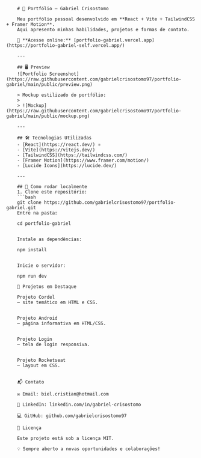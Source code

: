         # 🚀 Portfólio – Gabriel Crisostomo

        Meu portfólio pessoal desenvolvido em **React + Vite + TailwindCSS + Framer Motion**.  
        Aqui apresento minhas habilidades, projetos e formas de contato.  

        🔗 **Acesse online:** [portfolio-gabriel.vercel.app](https://portfolio-gabriel-self.vercel.app/)  

        ---

        ## 🖥️ Preview
        ![Portfolio Screenshot](https://raw.githubusercontent.com/gabrielcrisostomo97/portfolio-gabriel/main/public/preview.png)

        > Mockup estilizado do portfólio:
        >  
        > ![Mockup](https://raw.githubusercontent.com/gabrielcrisostomo97/portfolio-gabriel/main/public/mockup.png)

        ---

        ## 🛠️ Tecnologias Utilizadas
        - [React](https://react.dev/) ⚛️
        - [Vite](https://vitejs.dev/)
        - [TailwindCSS](https://tailwindcss.com/)
        - [Framer Motion](https://www.framer.com/motion/)
        - [Lucide Icons](https://lucide.dev/)

        ---

        ## 🚀 Como rodar localmente
        1. Clone este repositório:
        ```bash
        git clone https://github.com/gabrielcrisostomo97/portfolio-gabriel.git
        Entre na pasta:

        cd portfolio-gabriel


        Instale as dependências:

        npm install


        Inicie o servidor:

        npm run dev

        📂 Projetos em Destaque

        Projeto Cordel
        – site temático em HTML e CSS.


        Projeto Android
        – página informativa em HTML/CSS.


        Projeto Login
        – tela de login responsiva.


        Projeto Rocketseat
        – layout em CSS.


        📬 Contato

        ✉️ Email: biel.cristian@hotmail.com

        💼 LinkedIn: linkedin.com/in/gabriel-crisostomo

        💻 GitHub: github.com/gabrielcrisostomo97

        📄 Licença

        Este projeto está sob a licença MIT.

        💡 Sempre aberto a novas oportunidades e colaborações!